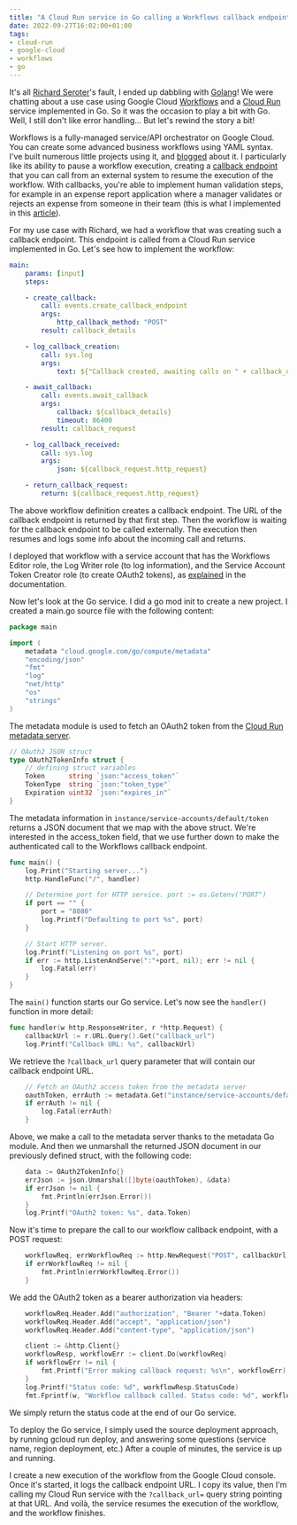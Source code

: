 ```yaml
---
title: "A Cloud Run service in Go calling a Workflows callback endpoint"
date: 2022-09-27T16:02:00+01:00
tags:
- cloud-run
- google-cloud
- workflows
- go
---
```


It's all [Richard Seroter](https://seroter.com/)'s fault, I ended up dabbling with [Golang](https://go.dev/)! 
We were chatting about a use case using Google Cloud [Workflows](https://cloud.google.com/workflows) and a [Cloud Run](https://cloud.run/) service implemented in Go. 
So it was the occasion to play a bit with Go. Well, I still don't like error handling... But let's rewind the story a bit!

Workflows is a fully-managed service/API orchestrator on Google Cloud. You can create some advanced business workflows using YAML syntax. 
I've built numerous little projects using it, and [blogged](https://cloud.google.com/blog/topics/developers-practitioners/introducing-workflows-callbacks) about it. 
I particularly like its ability to pause a workflow execution, creating a [callback endpoint](https://cloud.google.com/workflows/docs/creating-callback-endpoints) 
that you can call from an external system to resume the execution of the workflow. 
With callbacks, you're able to implement human validation steps, for example in an expense report application 
where a manager validates or rejects an expense from someone in their team (this is what I implemented in this 
[article](https://cloud.google.com/blog/topics/developers-practitioners/smarter-applications-document-ai-workflows-and-cloud-functions)).

For my use case with Richard, we had a workflow that was creating such a callback endpoint. 
This endpoint is called from a Cloud Run service implemented in Go. 
Let's see how to implement the workflow:

```yaml
main:
    params: [input]
    steps:

    - create_callback:
        call: events.create_callback_endpoint
        args:
            http_callback_method: "POST"
        result: callback_details

    - log_callback_creation:
        call: sys.log
        args:
            text: ${"Callback created, awaiting calls on " + callback_details.url}

    - await_callback:
        call: events.await_callback
        args:
            callback: ${callback_details}
            timeout: 86400
        result: callback_request

    - log_callback_received:
        call: sys.log
        args:
            json: ${callback_request.http_request}

    - return_callback_request:
        return: ${callback_request.http_request}
```

The above workflow definition creates a callback endpoint. The URL of the callback endpoint is returned by that first step. 
Then the workflow is waiting for the callback endpoint to be called externally. 
The execution then resumes and logs some info about the incoming call and returns.

I deployed that workflow with a service account that has the Workflows Editor role, the Log Writer role (to log information), 
and the Service Account Token Creator role (to create OAuth2 tokens), 
as [explained](https://cloud.google.com/workflows/docs/creating-callback-endpoints#oauth-token) in the documentation.

Now let's look at the Go service. I did a go mod init to create a new project. 
I created a main.go source file with the following content:



```go
package main

import (
	metadata "cloud.google.com/go/compute/metadata"
	"encoding/json"
	"fmt"
	"log"
	"net/http"
	"os"
	"strings"
)
```

The metadata module is used to fetch an OAuth2 token from the [Cloud Run metadata server](https://cloud.google.com/run/docs/container-contract#metadata-server).

```go
// OAuth2 JSON struct
type OAuth2TokenInfo struct {
	// defining struct variables
	Token      string `json:"access_token"`
	TokenType  string `json:"token_type"`
	Expiration uint32 `json:"expires_in"`
}
```

The metadata information in `instance/service-accounts/default/token` returns a JSON document that we map with the above struct. 
We're interested in the access_token field, that we use further down to make the authenticated call to the Workflows callback endpoint.

```go
func main() {
	log.Print("Starting server...")
	http.HandleFunc("/", handler)

	// Determine port for HTTP service.	port := os.Getenv("PORT")	
    if port == "" {		
        port = "8080"		
        log.Printf("Defaulting to port %s", port)	
    }

	// Start HTTP server.	
    log.Printf("Listening on port %s", port)	
    if err := http.ListenAndServe(":"+port, nil); err != nil {		
        log.Fatal(err)	
    }
}
```

The `main()` function starts our Go service. Let's now see the `handler()` function in more detail:

```go
func handler(w http.ResponseWriter, r *http.Request) {
	callbackUrl := r.URL.Query().Get("callback_url")
	log.Printf("Callback URL: %s", callbackUrl)
```

We retrieve the `?callback_url` query parameter that will contain our callback endpoint URL.

```go
	// Fetch an OAuth2 access token from the metadata server
	oauthToken, errAuth := metadata.Get("instance/service-accounts/default/token")
	if errAuth != nil {
		log.Fatal(errAuth)
	}
```

Above, we make a call to the metadata server thanks to the metadata Go module. 
And then we unmarshall the returned JSON document in our previously defined struct, with the following code:

```go
	data := OAuth2TokenInfo{}
	errJson := json.Unmarshal([]byte(oauthToken), &data)
	if errJson != nil {
		fmt.Println(errJson.Error())
	}
	log.Printf("OAuth2 token: %s", data.Token)
```

Now it's time to prepare the call to our workflow callback endpoint, with a POST request:

```go
	workflowReq, errWorkflowReq := http.NewRequest("POST", callbackUrl, strings.NewReader("{}"))
	if errWorkflowReq != nil {
		fmt.Println(errWorkflowReq.Error())
	}
```

We add the OAuth2 token as a bearer authorization via headers:

```go
	workflowReq.Header.Add("authorization", "Bearer "+data.Token)
	workflowReq.Header.Add("accept", "application/json")
	workflowReq.Header.Add("content-type", "application/json")

    client := &http.Client{}	
    workflowResp, workflowErr := client.Do(workflowReq)	
    if workflowErr != nil {
        fmt.Printf("Error making callback request: %s\n", workflowErr)	
    }
    log.Printf("Status code: %d", workflowResp.StatusCode)
	fmt.Fprintf(w, "Workflow callback called. Status code: %d", workflowResp.StatusCode)}

```

We simply return the status code at the end of our Go service.

To deploy the Go service, I simply used the source deployment approach, by running gcloud run deploy, 
and answering some questions (service name, region deployment, etc.) 
After a couple of minutes, the service is up and running.

I create a new execution of the workflow from the Google Cloud console. 
Once it's started, it logs the callback endpoint URL. 
I copy its value, then I'm calling my Cloud Run service with the `?callback_url=` query string pointing at that URL. 
And voilà, the service resumes the execution of the workflow, and the workflow finishes.